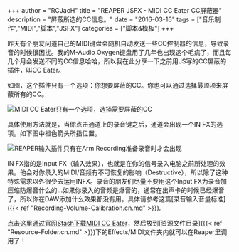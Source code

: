 +++
author = "RCJacH"
title =  "REAPER JSFX - MIDI CC Eater CC屏蔽器"
description = "屏蔽所选的CC信息。"
date = "2016-03-16"
tags = ["音乐制作","MIDI","脚本","JSFX"]
categories = ["脚本&模板"]
+++

昨天有个朋友问道自己的MIDI键盘会随机自动发送一些CC控制器的信息，导致录音的时候很困扰。我的M-Audio Oxygen键盘用了几年也出现这个毛病了，而且每几个月会发送不同的CC信息哈哈，所以我在此分享一下之前用JS写的CC屏蔽的插件，叫CC Eater。

如图，这个插件只有一个选项：你想要屏蔽的CC。你也可以通过选择最顶项来屏蔽所有的CC。

![MIDI CC Eater只有一个选项，选择需要屏蔽的CC](https://cloud.githubusercontent.com/assets/12930244/13815402/5862686c-ebc5-11e5-9930-224b704f0a20.png)

具体使用方法就是，当你点击通道上的录音键之后，通道会出现一个IN FX的选项。如下图中橙色箭头所指位置。

![REAPER输入插件只有在Arm Recording准备录音时才会出现](https://cloud.githubusercontent.com/assets/12930244/13815401/585f2d28-ebc5-11e5-9c98-a00613ef51cb.png)

IN FX指的是Input FX（输入效果），也就是在你的信号录入电脑之前所处理的效果。他会对你录入的MIDI/音频有不可恢复的影响（Destructive），所以除了这种特殊需求以外很少去运用INFX。录音的朋友们尽量不要用这个Input FX为录音加压缩防爆音什么的…如果你录入的音频是爆音的，通常在出声卡的时候已经爆音了，所以你在DAW添加什么效果都没有用。具体请参考这篇[录音输入音量标准]({{< ref "Recording-Volume-Calibration.cn.md" >}})。

 

[点击这里通过官网Stash下载MIDI CC Eater](http://stash.reaper.fm/27033/midi_cc_eater)，然后放到[资源文件目录]({{< ref "Resource-Folder.cn.md" >}})下的Effects/MIDI文件夹内就可以在Reaper里调用了！

